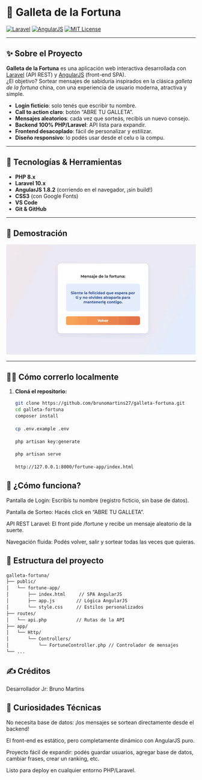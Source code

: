 # 🍪 Galleta de la Fortuna

[![Laravel](https://img.shields.io/badge/Laravel-10.x-ff2d20?style=flat-square&logo=laravel&logoColor=white)](https://laravel.com/)
[![AngularJS](https://img.shields.io/badge/AngularJS-1.8.2-e23237?style=flat-square&logo=angularjs&logoColor=white)](https://angularjs.org/)
[![MIT License](https://img.shields.io/badge/license-MIT-green?style=flat-square)](LICENSE)

---

## ✨ Sobre el Proyecto

**Galleta de la Fortuna** es una aplicación web interactiva desarrollada con [Laravel](https://laravel.com/) (API REST) y [AngularJS](https://angularjs.org/) (front-end SPA).  
¿El objetivo? Sortear mensajes de sabiduría inspirados en la clásica *galleta de la fortuna* china, con una experiencia de usuario moderna, atractiva y simple.

- **Login ficticio**: solo tenés que escribir tu nombre.
- **Call to action claro**: botón “ABRE TU GALLETA”.
- **Mensajes aleatorios**: cada vez que sorteás, recibís un nuevo consejo.
- **Backend 100% PHP/Laravel**: API lista para expandir.
- **Frontend desacoplado**: fácil de personalizar y estilizar.
- **Diseño responsivo**: lo podés usar desde el celu o la compu.

---

## 🚦 Tecnologías & Herramientas

- **PHP 8.x**
- **Laravel 10.x**
- **AngularJS 1.8.2** (corriendo en el navegador, ¡sin build!)
- **CSS3** (con Google Fonts)
- **VS Code**
- **Git & GitHub**

---

## 🥇 Demostración

![Demo de la app en acción](./Galletita.gif)

---

## 🧑‍💻 Cómo correrlo localmente

1. **Cloná el repositorio:**
   ```sh
   git clone https://github.com/brunomartins27/galleta-fortuna.git
   cd galleta-fortuna
   composer install

   cp .env.example .env

   php artisan key:generate

   php artisan serve

   http://127.0.0.1:8000/fortune-app/index.html

## 🎲 ¿Cómo funciona?

Pantalla de Login:
Escribís tu nombre (registro ficticio, sin base de datos).

Pantalla de Sorteo:
Hacés click en “ABRE TU GALLETA”.

API REST Laravel:
El front pide /fortune y recibe un mensaje aleatorio de la suerte.

Navegación fluida:
Podés volver, salir y sortear todas las veces que quieras.

## 📁 Estructura del proyecto 

```sh
galleta-fortuna/
├── public/
│   └── fortune-app/
│       ├── index.html     // SPA AngularJS
│       ├── app.js        // Lógica AngularJS
│       └── style.css     // Estilos personalizados
├── routes/
│   └── api.php           // Rutas de la API
├── app/
│   └── Http/
│       └── Controllers/
│           └── FortuneController.php // Controlador de mensajes
└── ...
```

## ✍️ Créditos
Desarrollador Jr: Bruno Martins

## 🤩 Curiosidades Técnicas
No necesita base de datos: ¡los mensajes se sortean directamente desde el backend!

El front-end es estático, pero completamente dinámico con AngularJS puro.

Proyecto fácil de expandir: podés guardar usuarios, agregar base de datos, cambiar frases, crear un ranking, etc.

Listo para deploy en cualquier entorno PHP/Laravel.
